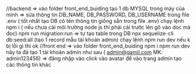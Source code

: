 //backend => vào folder front_end_buiding
tạo 1 db MYSQL trong máy của mình => sửa thông tin DB_NAME, DB_PASSWORD, DB_USERNAME trong file .env ( tốt nhất tạo DB có tên thông tin giống sẵn trong file .env)
chạy lệnh npm i ( nếu chưa cài môi trường node js thì phải cài trước lên gõ vào doc mà đọc)
npm run migration:run => tự tạo table trong DB
npx sequelize-cli db:seed:all (tạo 1 record mẫu tài khoản admin)
chạy lệnh npm run dev nếu k bị lỗi gì thì ok
//front end => vào folder front_end_buiding
npm i
npm run dev
nãy ta đã tạo 1 tài khoản admin như sau ( admin@gamil.com MK: admin123456) => đăng nhập vào
click vào avatar để vào trang admin tạo các thông tin khác
